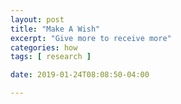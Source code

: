 ```yaml
---
layout: post
title: "Make A Wish"
excerpt: "Give more to receive more"
categories: how
tags: [ research ]

date: 2019-01-24T08:08:50-04:00

---
```

